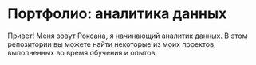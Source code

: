 # Портфолио: аналитика данных
Привет! Меня зовут Роксана, я начинающий аналитик данных. 
В этом репозитории вы можете найти некоторые из моих проектов, выполненных во время обучения и опытов

